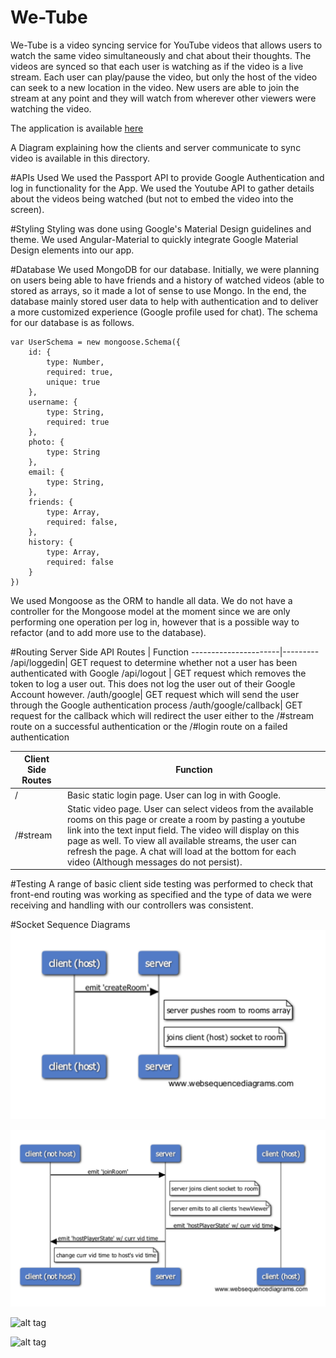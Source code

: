# We-Tube
We-Tube is a video syncing service for YouTube videos that allows users to watch the same video simultaneously and chat about their thoughts. The videos are synced so that each user is watching as if the video is a live stream. Each user can play/pause the video, but only the host of the video can seek to a new location in the video. New users are able to join the stream at any point and they will watch from wherever other viewers were watching the video.

The application is available [here](http://www.abstractedchalupas.xyz:8001)

A Diagram explaining how the clients and server communicate to sync video is available in this directory.

#APIs Used
We used the Passport API to provide Google Authentication and log in functionality for the App. We used the Youtube API to gather details about the videos being watched (but not to embed the video into the screen).

#Styling
Styling was done using Google's Material Design guidelines and theme. We used Angular-Material to quickly integrate Google Material Design elements into our app.

#Database
We used MongoDB for our database. Initially, we were planning on users being able to have friends and a history of watched videos (able to stored as arrays, so it made a lot of sense to use Mongo. In the end, the database mainly stored user data to help with authentication and to deliver a more customized experience (Google profile used for chat). The schema for our database is as follows.

  	var UserSchema = new mongoose.Schema({
  		id: {
  			type: Number,
  			required: true,
  			unique: true
  		},
  		username: {
  			type: String,
  			required: true
  		},
  		photo: {
  			type: String
  		},
  		email: {
  			type: String,
  		},
  		friends: {
  			type: Array,
  			required: false,
  		},
  		history: {
  			type: Array,
  			required: false
  		}
  	})

We used Mongoose as the ORM to handle all data. We do not have a controller for the Mongoose model at the moment since we are only performing one operation per log in, however that is a possible way to refactor (and to add more use to the database).

#Routing
Server Side API Routes | Function
----------------------|---------
/api/loggedin| GET request to determine whether not a user has been authenticated with Google
/api/logout | GET request which removes the token to log a user out. This does not log the user out of their Google Account however.
/auth/google| GET request which will send the user through the Google authentication process
/auth/google/callback| GET request for the callback which will redirect the user either to the /#stream route on a successful authentication or the /#login route on a failed authentication


Client Side Routes | Function
--------------------|----------
/| Basic static login page. User can log in with Google.
/#stream | Static video page. User can select videos from the available rooms on this page or create a room by pasting a youtube link into the text input field. The video will display on this page as well. To view all available streams, the user can refresh the page. A chat will load at the bottom for each video (Although messages do not persist).


#Testing
A range of basic client side testing was performed to check that front-end routing was working as specified and the type of data we were receiving and handling with our controllers was consistent.

#Socket Sequence Diagrams
![ScreenShot](/docs/createRoom.png)

![ScreenShot](/docs/joinRoom.png)

![alt tag](https://github.com/AbstractedChalupas/AbstractedChalupas/docs/playerStateChange.png)

![alt tag](https://github.com/AbstractedChalupas/AbstractedChalupas/docs/messages.png)
